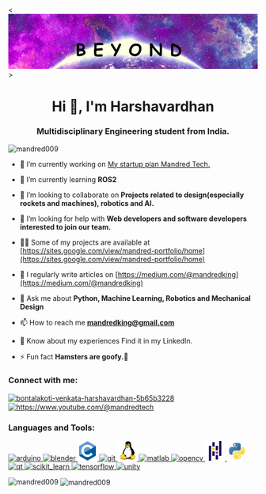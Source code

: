 <![Header](./pngtree-planet-nebula-banner-background-image_259525.jpg)>
<h1 align="center">Hi 👋, I'm Harshavardhan</h1>
<h3 align="center">Multidisciplinary Engineering student from India.</h3>

<p align="left"> <img src="https://komarev.com/ghpvc/?username=mandred009&label=Profile%20views&color=0e75b6&style=flat-square" alt="mandred009" /> </p>

- 🔭 I’m currently working on [My startup plan Mandred Tech.](https://github.com/Mandred-Tech)

- 🌱 I’m currently learning **ROS2**

- 👯 I’m looking to collaborate on **Projects related to design(especially rockets and machines), robotics and AI.**

- 🤝 I’m looking for help with **Web developers and software developers interested to join our team.**

- 👨‍💻 Some of my projects are available at [https://sites.google.com/view/mandred-portfolio/home](https://sites.google.com/view/mandred-portfolio/home)

- 📝 I regularly write articles on [https://medium.com/@mandredking](https://medium.com/@mandredking)

- 💬 Ask me about **Python, Machine Learning, Robotics and Mechanical Design**

- 📫 How to reach me **mandredking@gmail.com**

- 📄 Know about my experiences Find it in my LinkedIn.

- ⚡ Fun fact **Hamsters are goofy.🤡**

<h3 align="left">Connect with me:</h3>
<p align="left">
<a href="https://linkedin.com/in/bontalakoti-venkata-harshavardhan-5b65b3228" target="blank"><img align="center" src="https://raw.githubusercontent.com/rahuldkjain/github-profile-readme-generator/master/src/images/icons/Social/linked-in-alt.svg" alt="bontalakoti-venkata-harshavardhan-5b65b3228" height="30" width="40" /></a>
<a href="https://www.youtube.com/@mandredtech" target="blank"><img align="center" src="https://raw.githubusercontent.com/rahuldkjain/github-profile-readme-generator/master/src/images/icons/Social/youtube.svg" alt="https://www.youtube.com/@mandredtech" height="30" width="40" /></a>
</p>

<h3 align="left">Languages and Tools:</h3>
<p align="left"> <a href="https://www.arduino.cc/" target="_blank" rel="noreferrer"> <img src="https://cdn.worldvectorlogo.com/logos/arduino-1.svg" alt="arduino" width="40" height="40"/> </a> <a href="https://www.blender.org/" target="_blank" rel="noreferrer"> <img src="https://download.blender.org/branding/community/blender_community_badge_white.svg" alt="blender" width="40" height="40"/> </a> <a href="https://www.cprogramming.com/" target="_blank" rel="noreferrer"> <img src="https://raw.githubusercontent.com/devicons/devicon/master/icons/c/c-original.svg" alt="c" width="40" height="40"/> </a> <a href="https://git-scm.com/" target="_blank" rel="noreferrer"> <img src="https://www.vectorlogo.zone/logos/git-scm/git-scm-icon.svg" alt="git" width="40" height="40"/> </a> <a href="https://www.linux.org/" target="_blank" rel="noreferrer"> <img src="https://raw.githubusercontent.com/devicons/devicon/master/icons/linux/linux-original.svg" alt="linux" width="40" height="40"/> </a> <a href="https://www.mathworks.com/" target="_blank" rel="noreferrer"> <img src="https://upload.wikimedia.org/wikipedia/commons/2/21/Matlab_Logo.png" alt="matlab" width="40" height="40"/> </a> <a href="https://opencv.org/" target="_blank" rel="noreferrer"> <img src="https://www.vectorlogo.zone/logos/opencv/opencv-icon.svg" alt="opencv" width="40" height="40"/> </a> <a href="https://pandas.pydata.org/" target="_blank" rel="noreferrer"> <img src="https://raw.githubusercontent.com/devicons/devicon/2ae2a900d2f041da66e950e4d48052658d850630/icons/pandas/pandas-original.svg" alt="pandas" width="40" height="40"/> </a> <a href="https://www.python.org" target="_blank" rel="noreferrer"> <img src="https://raw.githubusercontent.com/devicons/devicon/master/icons/python/python-original.svg" alt="python" width="40" height="40"/> </a> <a href="https://www.qt.io/" target="_blank" rel="noreferrer"> <img src="https://upload.wikimedia.org/wikipedia/commons/0/0b/Qt_logo_2016.svg" alt="qt" width="40" height="40"/> </a> <a href="https://scikit-learn.org/" target="_blank" rel="noreferrer"> <img src="https://upload.wikimedia.org/wikipedia/commons/0/05/Scikit_learn_logo_small.svg" alt="scikit_learn" width="40" height="40"/> </a> <a href="https://www.tensorflow.org" target="_blank" rel="noreferrer"> <img src="https://www.vectorlogo.zone/logos/tensorflow/tensorflow-icon.svg" alt="tensorflow" width="40" height="40"/> </a> <a href="https://unity.com/" target="_blank" rel="noreferrer"> <img src="https://www.vectorlogo.zone/logos/unity3d/unity3d-icon.svg" alt="unity" width="40" height="40"/> </a> </p>

<p><img align="left" src="https://github-readme-stats.vercel.app/api/top-langs?username=mandred009&show_icons=true&locale=en&layout=compact" alt="mandred009" /></p>

<p>&nbsp;<img align="center" src="https://github-readme-stats.vercel.app/api?username=mandred009&show_icons=true&theme=dark&locale=en" alt="mandred009" /></p>
